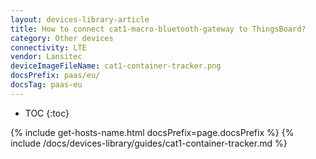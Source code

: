 ```yaml
---
layout: devices-library-article
title: How to connect cat1-macro-bluetooth-gateway to ThingsBoard?
category: Other devices
connectivity: LTE
vendor: Lansitec
deviceImageFileName: cat1-container-tracker.png
docsPrefix: paas/eu/
docsTag: paas-eu
---
```


* TOC
{:toc}

{% include get-hosts-name.html docsPrefix=page.docsPrefix %}
{% include /docs/devices-library/guides/cat1-container-tracker.md %}
